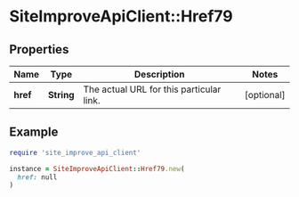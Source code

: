 # SiteImproveApiClient::Href79

## Properties

| Name | Type | Description | Notes |
| ---- | ---- | ----------- | ----- |
| **href** | **String** | The actual URL for this particular link. | [optional] |

## Example

```ruby
require 'site_improve_api_client'

instance = SiteImproveApiClient::Href79.new(
  href: null
)
```

